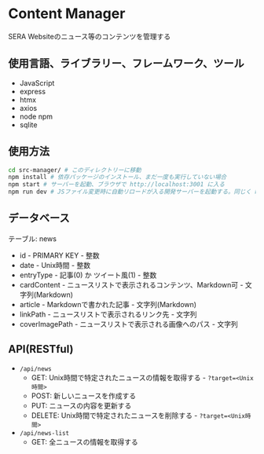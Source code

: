 # Content Manager

SERA Websiteのニュース等のコンテンツを管理する

## 使用言語、ライブラリー、フレームワーク、ツール

* JavaScript
* express
* htmx
* axios
* node npm
* sqlite

## 使用方法

```bash
cd src-manager/ # このディレクトリーに移動
npm install # 依存パッケージのインストール、まだ一度も実行していない場合
npm start # サーバーを起動、ブラウザで http://localhost:3001 に入る
npm run dev # JSファイル変更時に自動リロードが入る開発サーバーを起動する。同じく http://localhost:3001 でホストされる
```

## データベース

テーブル: news

* id - PRIMARY KEY - 整数
* date - Unix時間 - 整数
* entryType - 記事(0) か ツイート風(1) - 整数
* cardContent - ニュースリストで表示されるコンテンツ、Markdown可 - 文字列(Markdown)
* article - Markdownで書かれた記事 - 文字列(Markdown)
* linkPath - ニュースリストで表示されるリンク先 - 文字列
* coverImagePath - ニュースリストで表示される画像へのパス - 文字列

## API(RESTful)

* `/api/news`
    * GET: Unix時間で特定されたニュースの情報を取得する - `?target=<Unix時間>`
    * POST: 新しいニュースを作成する
    * PUT: ニュースの内容を更新する
    * DELETE: Unix時間で特定されたニュースを削除する - `?target=<Unix時間>`
* `/api/news-list`
    * GET: 全ニュースの情報を取得する
